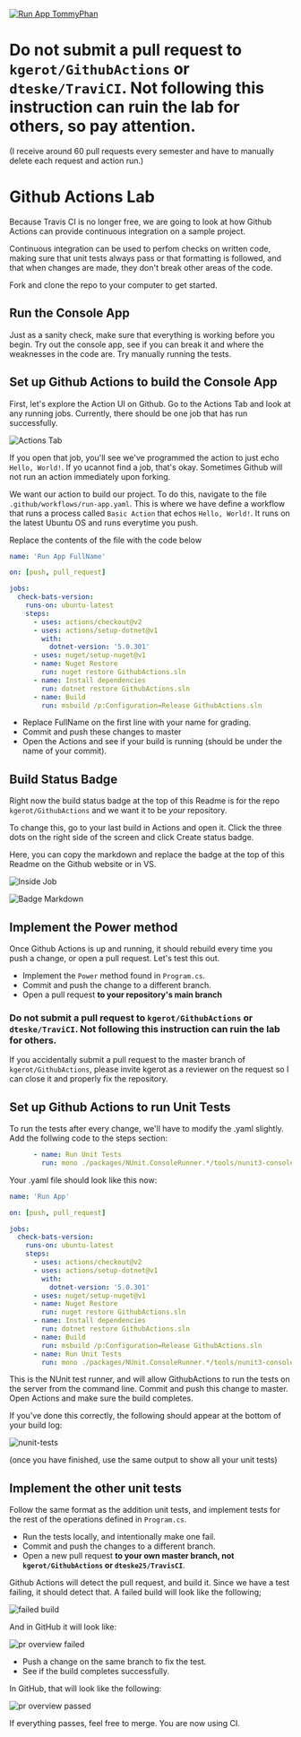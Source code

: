 [![Run App TommyPhan](https://github.com/nahPkn/GithubActions/actions/workflows/run-app.yaml/badge.svg)](https://github.com/nahPkn/GithubActions/actions/workflows/run-app.yaml)

# Do not submit a pull request to `kgerot/GithubActions` or `dteske/TraviCI`. Not following this instruction can ruin the lab for others, so pay attention.

(I receive around 60 pull requests every semester and have to manually delete each request and action run.)

# Github Actions Lab

Because Travis CI is no longer free, we are going to look at how Github Actions can provide continuous integration on a sample project.

Continuous integration can be used to perfom checks on written code, making sure that unit tests always pass or that formatting is followed, and that when changes are made, they don't break other areas of the code.

Fork and clone the repo to your computer to get started.

## Run the Console App
Just as a sanity check, make sure that everything is working before you begin. Try out the console app, see if you can break it and where the weaknesses in the code are. Try manually running the tests.

## Set up Github Actions to build the Console App

First, let's explore the Action UI on Github. Go to the Actions Tab and look at any running jobs.
Currently, there should be one job that has run successfully. 

![Actions Tab](./img/actions-tab.PNG)

If you open that job, you'll see we've programmed the action to just echo `Hello, World!`. If yo ucannot find a job, that's okay. Sometimes Github will not run an  action immediately upon forking.

We want our action to build our project. To do this, navigate to the file `.github/workflows/run-app.yaml`.
This is where we have define a workflow that runs a process called `Basic Action` that echos `Hello, World!`. It runs on the latest Ubuntu OS and runs everytime you push.

Replace the contents of the file with the code below

```yaml
name: 'Run App FullName'

on: [push, pull_request]

jobs:
  check-bats-version:
    runs-on: ubuntu-latest
    steps:
      - uses: actions/checkout@v2
      - uses: actions/setup-dotnet@v1
        with:
          dotnet-version: '5.0.301'
      - uses: nuget/setup-nuget@v1
      - name: Nuget Restore
        run: nuget restore GithubActions.sln
      - name: Install dependencies
        run: dotnet restore GithubActions.sln
      - name: Build
        run: msbuild /p:Configuration=Release GithubActions.sln
```

- Replace FullName on the first line with your name for grading.
- Commit and push these changes to master
- Open the Actions and see if your build is running (should be under the name of your commit). 

## Build Status Badge

Right now the build status badge at the top of this Readme is for the repo `kgerot/GithubActions` and  we want it to be *your* repository. 

To change this, go to your last build in Actions and open it. Click the three dots on the right side of the screen and click Create status badge.

Here, you can copy the markdown and replace the badge at the top of this Readme on the Github website or in VS.

![Inside Job](./img/inner-test.PNG)

![Badge Markdown](./img/badge-markdown.PNG)

## Implement the Power method
Once Github Actions is up and running, it should rebuild every time you push a change, or open a pull request. Let's test this out.

- Implement the `Power` method found in `Program.cs`.
- Commit and push the change to a different branch.
- Open a pull request **to your repository's main branch** 

### Do not submit a pull request to `kgerot/GithubActions` or `dteske/TraviCI`. Not following this instruction can ruin the lab for others. 

If you accidentally submit a pull request to the master branch of `kgerot/GithubActions`, please invite kgerot as a reviewer on the request so I can close it and properly fix the repository.

## Set up Github Actions to run Unit Tests
To run the tests after every change, we'll have to modify the .yaml slightly. Add the follwing code to the steps section:

```yaml
      - name: Run Unit Tests
        run: mono ./packages/NUnit.ConsoleRunner.*/tools/nunit3-console.exe ./Tests/bin/Release/Tests.dll
```

Your .yaml file should look like this now:
```yaml
name: 'Run App'

on: [push, pull_request]

jobs:
  check-bats-version:
    runs-on: ubuntu-latest
    steps:
      - uses: actions/checkout@v2
      - uses: actions/setup-dotnet@v1
        with:
          dotnet-version: '5.0.301'
      - uses: nuget/setup-nuget@v1
      - name: Nuget Restore
        run: nuget restore GithubActions.sln
      - name: Install dependencies
        run: dotnet restore GithubActions.sln
      - name: Build
        run: msbuild /p:Configuration=Release GithubActions.sln
      - name: Run Unit Tests
        run: mono ./packages/NUnit.ConsoleRunner.*/tools/nunit3-console.exe ./Tests/bin/Release/Tests.dll
```

This is the NUnit test runner, and will allow GithubActions to run the tests on the server from the command line.
Commit and push this change to master.
Open Actions and make sure the build completes.

If you've done this correctly, the following should appear at the bottom of your build log:

![nunit-tests](./img/passing-unit-tests.PNG)

(once you have finished, use the same output to show all your unit tests)

## Implement the other unit tests
Follow the same format as the addition unit tests, and implement tests for the rest of the operations defined in `Program.cs`.

- Run the tests locally, and intentionally make one fail.
- Commit and push the changes to a different branch.
- Open a new pull request **to your own master branch, not `kgerot/GithubActions` or `dteske25/TravisCI`**.

Github Actions will detect the pull request, and build it. Since we have a test failing, it should detect that. A failed build will look like the following;

![failed build](./img/failed-job.PNG)

And in GitHub it will look like:

![pr overview failed](./img/failed-pull.PNG)

- Push a change on the same branch to fix the test.
- See if the build completes successfully.

In GitHub, that will look like the following:

![pr overview passed](./img/passed-pull.PNG)

If everything passes, feel free to merge. You are now using CI.
